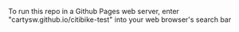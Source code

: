 To run this repo in a Github Pages web server, enter "cartysw.github.io/citibike-test" into your web browser's search bar
